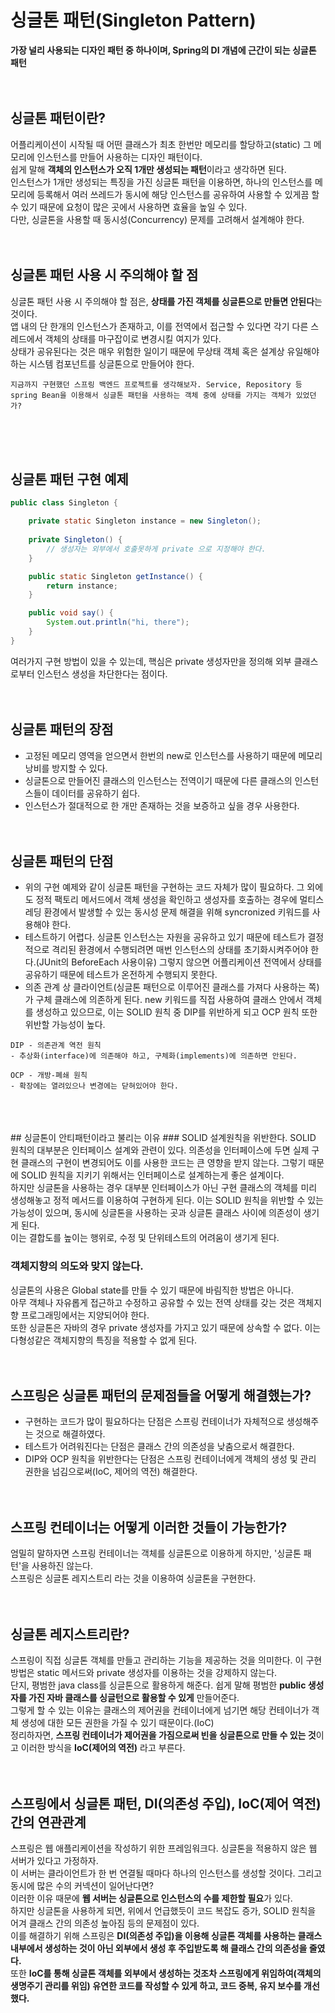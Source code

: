 # 싱글톤 패턴(Singleton Pattern)
**가장 널리 사용되는 디자인 패턴 중 하나이며, Spring의 DI 개념에 근간이 되는 싱글톤 패턴**
<br/>
<br/>
<br/>

## 싱글톤 패턴이란?
어플리케이션이 시작될 때 어떤 클래스가 최초 한번만 메모리를 할당하고(static) 그 메모리에 인스턴스를 만들어 사용하는 디자인 패턴이다.  
쉽게 말해 **객체의 인스턴스가 오직 1개만 생성되는 패턴**이라고 생각하면 된다.  
인스턴스가 1개만 생성되는 특징을 가진 싱글톤 패턴을 이용하면, 하나의 인스턴스를 메모리에 등록해서 여러 쓰레드가 동시에 해당 인스턴스를 공유하여 사용할 수 있게끔 할 수 있기 때문에 요청이 많은 곳에서 사용하면 효율을 높일 수 있다.  
다만, 싱글톤을 사용할 때 동시성(Concurrency) 문제를 고려해서 설계해야 한다.
<br/>
<br/>
<br/>
## 싱글톤 패턴 사용 시 주의해야 할 점
싱글톤 패턴 사용 시 주의해야 할 점은, **상태를 가진 객체를 싱글톤으로 만들면 안된다**는 것이다.  
앱 내의 단 한개의 인스턴스가 존재하고, 이를 전역에서 접근할 수 있다면 각기 다른 스레드에서 객체의 상태를 마구잡이로 변경시킬 여지가 있다.  
상태가 공유된다는 것은 매우 위험한 일이기 때문에 무상태 객체 혹은 설계상 유일해야 하는 시스템 컴포넌트를 싱글톤으로 만들어야 한다.

```
지금까지 구현했던 스프링 백엔드 프로젝트를 생각해보자. Service, Repository 등 spring Bean을 이용해서 싱글톤 패턴을 사용하는 객체 중에 상태를 가지는 객체가 있었던가?
```

<br/>
<br/>
<br/>

## 싱글톤 패턴 구현 예제
```java
public class Singleton {

    private static Singleton instance = new Singleton();
    
    private Singleton() {
        // 생성자는 외부에서 호출못하게 private 으로 지정해야 한다.
    }

    public static Singleton getInstance() {
        return instance;
    }

    public void say() {
        System.out.println("hi, there");
    }
}
```
여러가지 구현 방법이 있을 수 있는데, 핵심은 private 생성자만을 정의해 외부 클래스로부터 인스턴스 생성을 차단한다는 점이다.
<br/>
<br/>
<br/>
## 싱글톤 패턴의 장점
- 고정된 메모리 영역을 얻으면서 한번의 new로 인스턴스를 사용하기 때문에 메모리 낭비를 방지할 수 있다.
- 싱글톤으로 만들어진 클래스의 인스턴스는 전역이기 때문에 다른 클래스의 인스턴스들이 데이터를 공유하기 쉽다.
- 인스턴스가 절대적으로 한 개만 존재하는 것을 보증하고 싶을 경우 사용한다.
  <br/>
  <br/>
  <br/>
## 싱글톤 패턴의 단점
- 위의 구현 예제와 같이 싱글톤 패턴을 구현하는 코드 자체가 많이 필요하다. 그 외에도 정적 팩토리 메서드에서 객체 생성을 확인하고 생성자를 호출하는 경우에 멀티스레딩 환경에서 발생할 수 있는 동시성 문제 해결을 위해 syncronized 키워드를 사용해야 한다.
- 테스트하기 어렵다. 싱글톤 인스턴스는 자원을 공유하고 있기 때문에 테스트가 결정적으로 격리된 환경에서 수행되려면 매번 인스턴스의 상태를 초기화시켜주어야 한다.(JUnit의 BeforeEach 사용이유) 그렇지 않으면 어플리케이션 전역에서 상태를 공유하기 때문에 테스트가 온전하게 수행되지 못한다.
- 의존 관계 상 클라이언트(싱글톤 패턴으로 이루어진 클래스를 가져다 사용하는 쪽)가 구체 클래스에 의존하게 된다. new 키워드를 직접 사용하여 클래스 안에서 객체를 생성하고 있으므로, 이는 SOLID 원칙 중 DIP를 위반하게 되고 OCP 원칙 또한 위반할 가능성이 높다.

```
DIP - 의존관계 역전 원칙
- 추상화(interface)에 의존해야 하고, 구체화(implements)에 의존하면 안된다.

OCP - 개방-폐쇄 원칙
- 확장에는 열려있으나 변경에는 닫혀있어야 한다.
```
<br/>
<br/>
<br/>
## 싱글톤이 안티패턴이라고 불리는 이유
### SOLID 설계원칙을 위반한다.
SOLID 원칙의 대부분은 인터페이스 설계와 관련이 있다. 의존성을 인터페이스에 두면 실제 구현 클래스의 구현이 변경되어도 이를 사용한 코드는 큰 영향을 받지 않는다.  
그렇기 때문에 SOLID 원칙을 지키기 위해서는 인터페이스로 설계하는게 좋은 설계이다.  
<br />
하지만 싱글톤을 사용하는 경우 대부분 인터페이스가 아닌 구현 클래스의 객체를 미리 생성해놓고 정적 메서드를 이용하여 구현하게 된다.  
이는 SOLID 원칙을 위반할 수 있는 가능성이 있으며, 동시에 싱글톤을 사용하는 곳과 싱글톤 클래스 사이에 의존성이 생기게 된다.  
<br />
이는 결합도를 높이는 행위로, 수정 및 단위테스트의 어려움이 생기게 된다.

### 객체지향의 의도와 맞지 않는다.
싱글톤의 사용은 Global state를 만들 수 있기 때문에 바림직한 방법은 아니다.  
아무 객체나 자유롭게 접근하고 수정하고 공유할 수 있는 전역 상태를 갖는 것은 객체지향 프로그래밍에서는 지양되어야 한다.  
또한 싱글톤은 자바의 경우 private 생성자를 가지고 있기 때문에 상속할 수 없다. 이는 다형성같은 객체지향의 특징을 적용할 수 없게 된다.
<br/>
<br/>
<br/>
## 스프링은 싱글톤 패턴의 문제점들을 어떻게 해결했는가?
- 구현하는 코드가 많이 필요하다는 단점은 스프링 컨테이너가 자체적으로 생성해주는 것으로 해결하였다.
- 테스트가 어려워진다는 단점은 클래스 간의 의존성을 낮춤으로서 해결한다.
- DIP와 OCP 원칙을 위반한다는 단점은 스프링 컨테이너에게 객체의 생성 및 관리 권한을 넘김으로써(IoC, 제어의 역전) 해결한다.
  <br/>
  <br/>
  <br/>
## 스프링 컨테이너는 어떻게 이러한 것들이 가능한가?
엄밀히 말하자면 스프링 컨테이너는 객체를 싱글톤으로 이용하게 하지만, '싱글톤 패턴'을 사용하진 않는다.  
스프링은 싱글톤 레지스트리 라는 것을 이용하여 싱글톤을 구현한다.
<br/>
<br/>
<br/>
## 싱글톤 레지스트리란?
스프링이 직접 싱글톤 객체를 만들고 관리하는 기능을 제공하는 것을 의미한다. 이 구현 방법은 static 메서드와 private 생성자를 이용하는 것을 강제하지 않는다.  
단지, 평범한 java class를 싱글톤으로 활용하게 해준다. 쉽게 말해 평범한 **public 생성자를 가진 자바 클래스를 싱글턴으로 활용할 수 있게** 만들어준다.  
그렇게 할 수 있는 이유는 클래스의 제어권을 컨테이너에게 넘기면 해당 컨테이너가 객체 생성에 대한 모든 권한을 가질 수 있기 때문이다.(IoC)  
정리하자면, **스프링 컨테이너가 제어권을 가짐으로써 빈을 싱글톤으로 만들 수 있는 것**이고 이러한 방식을 **IoC(제어의 역전)** 라고 부른다.
<br/>
<br/>
<br/>
## 스프링에서 싱글톤 패턴, DI(의존성 주입), IoC(제어 역전) 간의 연관관계
스프링은 웹 애플리케이션을 작성하기 위한 프레임워크다. 싱글톤을 적용하지 않은 웹 서버가 있다고 가정하자.  
이 서버는 클라이언트가 한 번 연결될 때마다 하나의 인스턴스를 생성할 것이다. 그리고 동시에 많은 수의 커넥션이 일어난다면?  
이러한 이유 때문에 **웹 서버는 싱글톤으로 인스턴스의 수를 제한할 필요**가 있다.  
하지만 싱글톤을 사용하게 되면, 위에서 언급했듯이 코드 복잡도 증가, SOLID 원칙을 어겨 클래스 간의 의존성 높아짐 등의 문제점이 있다.  
이를 해결하기 위해 스프링은 **DI(의존성 주입)을 이용해 싱글톤 객체를 사용하는 클래스 내부에서 생성하는 것이 아닌 외부에서 생성 후 주입받도록 해 클래스 간의 의존성을 줄였다.**  
또한 **IoC를 통해 싱글톤 객체를 외부에서 생성하는 것조차 스프링에게 위임하여(객체의 생명주기 관리를 위임) 유연한 코드를 작성할 수 있게 하고, 코드 중복, 유지 보수를 개선했다.**